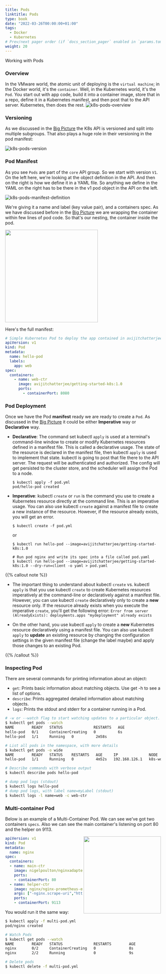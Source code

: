 ```yaml
---
title: Pods
linktitle: Pods
type: book
date: "2022-03-26T00:00:00+01:00"
tags:
  - Docker
  - Kubernetes
# Prev/next pager order (if `docs_section_pager` enabled in `params.toml`)
weight: 20
---
```


Working with Pods

<!--more-->
### Overview

In the VMware world, the atomic unit of deploying is the ```virtual machine```; in the Docker world, it's the ```container```. Well, in the Kubernetes world, it's the ```Pod```.
You start out with app code, build it into a container image, store that in a repo, define it in a Kubernetes manifest, and then post that to the API server. Kubernetes, then does the rest.
![k8s-pods-overview](/images/uploads/k8s-pods-overview.PNG)

### Versioning

As we discussed in the [Big Picture](/cheatsheets/kubernetes/architecture/#k8s-api-and-apiserver) the K8s API is versioned and split into multiple subgroups.
That also plays a huge role in their versioning in the pod manifest:

![k8s-pods-version](/images/uploads/k8s-pods-version.PNG)

### Pod Manifest

As you see ```Pods``` are part of the ```core``` API group. So we start with version ```V1```.
On the left here, we're looking at the object definition in the API. And then on the right is how we define it in a YAML file. So anything we define in the YAML on the right has to be there in the v1 pod object in the API on the left.

![k8s-pods-manifest-definition](/images/uploads/k8s-pods-manifest-definition.PNG)

We're giving it a name and label (key value pair), and a containers spec. As we have discussed before in the [Big Picture](/cheatsheets/kubernetes/architecture/#deployments) we are wrapping the container within few lines of pod code. So that's our nesting, the container inside the pod.

<img align="center" width="300" height="300" src="/images/uploads/k8s-pods-nesting.PNG">

Here's the full manifest:

```yml
# Simple Kubernetes Pod to deploy the app contained in avijitchatterjee/getting-started-k8s:1.0
apiVersion: v1
kind: Pod
metadata:
  name: hello-pod
  labels:
    app: web
spec:
  containers:
    - name: web-ctr
      image: avijitchatterjee/getting-started-k8s:1.0
      ports:
        - containerPort: 8080
```

### Pod Deployment

Once we have the Pod **manifest** ready we are ready to create a ```Pod```. As discussed in the [Big Picture](/cheatsheets/kubernetes/architecture/#declarative-model-and-desired-state) it could be either **Imperative** way or **Declarative** way.

* **Declarative**:
  The command set kubectl ```apply``` is used at a terminal's command-line window to create or modify Kubernetes resources defined in a manifest file.
  This is called a declarative usage. The state of the resource is declared in the manifest file, then kubectl ```apply``` is used to implement that state.
  kubectl is going to post that file there to the API server. The request will be authenticated and authorized. The config will get persisted to the cluster store, and the scheduler will assign the Pod to a node.

  ```
  $ kubectl apply -f pod.yml
  pod/hello-pod created
  ```
* **Imperative**:
  kubectl ```create``` or ```run``` is the command you use to create a Kubernetes resource directly at the command line. This is an imperative usage.
  You can also use kubectl ```create``` against a manifest file to create a new instance of the resource. However, if the resource already exists, you will get an error.
  ```
  $ kubectl create -f pod.yml
  ```
  or
  ```
  $ kubectl run hello-pod --image=avijitchatterjee/getting-started-k8s:1.0

  # Run pod nginx and write its spec into a file called pod.yaml
  $ kubectl run hello-pod --image=avijitchatterjee/getting-started-k8s:1.0 --dry-run=client -o yaml > pod.yaml
  ```
{{% callout note %}}

* The important thing to understand about kubectl ```create``` vs. kubectl ```apply``` is that you use kubectl ```create``` to create Kubernetes resources imperatively at the command-line or declaratively against a manifest file. However, you can use kubectl ```create``` declaratively only to create a **new** resource only. If the resource already exists when you execute the imperative ```create```, you'll get the following error: ```Error from server (AlreadyExists): deployments.apps "mydeployment" already exists```


* On the other hand, you use kubectl ```apply``` to create a **new** Kubernetes resource declaratively using a manifest file. You can also use kubectl ```apply``` to **update** an existing resource by changing the configuration settings in the given manifest file (change the label maybe) and apply those changes to an existing Pod.

{{% /callout %}}

### Inspecting Pod

There are several commands for printing information about an object:

* ```get```: Prints basic information about matching objects. Use get -h to see a list of options.
* ```describe```: Prints aggregated detailed information about matching objects.
* ```logs```: Prints the stdout and stderr for a container running in a Pod.

```bash
# -w or --watch flag to start watching updates to a particular object.
$ kubectl get pods --watch
NAME        READY   STATUS              RESTARTS   AGE
hello-pod   0/1     ContainerCreating   0          6s
hello-pod   1/1     Running   0          2m58s

# List all pods in the namespace, with more details
$ kubectl get pods -o wide
NAME        READY   STATUS    RESTARTS   AGE     IP              NODE          NOMINATED NODE   READINESS GATES
hello-pod   1/1     Running   0          4m52s   192.168.126.1   k8s-worker2   <none>           <none>

# Describe commands with verbose output
$ kubectl describe pods hello-pod

# dump pod logs (stdout)
$ kubectl logs hello-pod         
# dump pod logs, with label name=myLabel (stdout)                        
$ kubectl logs -l name=web -c web-ctr     
```

### Multi-container Pod

Below is an example of a Multi-Container Pod. We can see we've got two containers ```specs```. Also we can see the main container's listening on port 80 and the helper on 9113.

<img align="right" width="250" height="250" src="/images/uploads/k8s-multi-pods.png">

```yaml
apiVersion: v1
kind: Pod
metadata:
  name: nginx
spec:
  containers:
  - name: main-ctr
    image: nigelpoulton/nginxadapter:1.0
    ports:
    - containerPort: 80
  - name: helper-ctr
    image: nginx/nginx-prometheus-exporter
    args: ["-nginx.scrape-uri","http://localhost/nginx_status"]
    ports:
    - containerPort: 9113
```

You would run it the same way:

```bash
$ kubectl apply -f multi-pod.yml
pod/nginx created

# Watch Pods
$ kubectl get pods --watch
NAME        READY   STATUS              RESTARTS        AGE
nginx       0/2     ContainerCreating   0               8s
nginx       2/2     Running             0               9s

# Delete pods
$ kubectl delete -f multi-pod.yml
```
